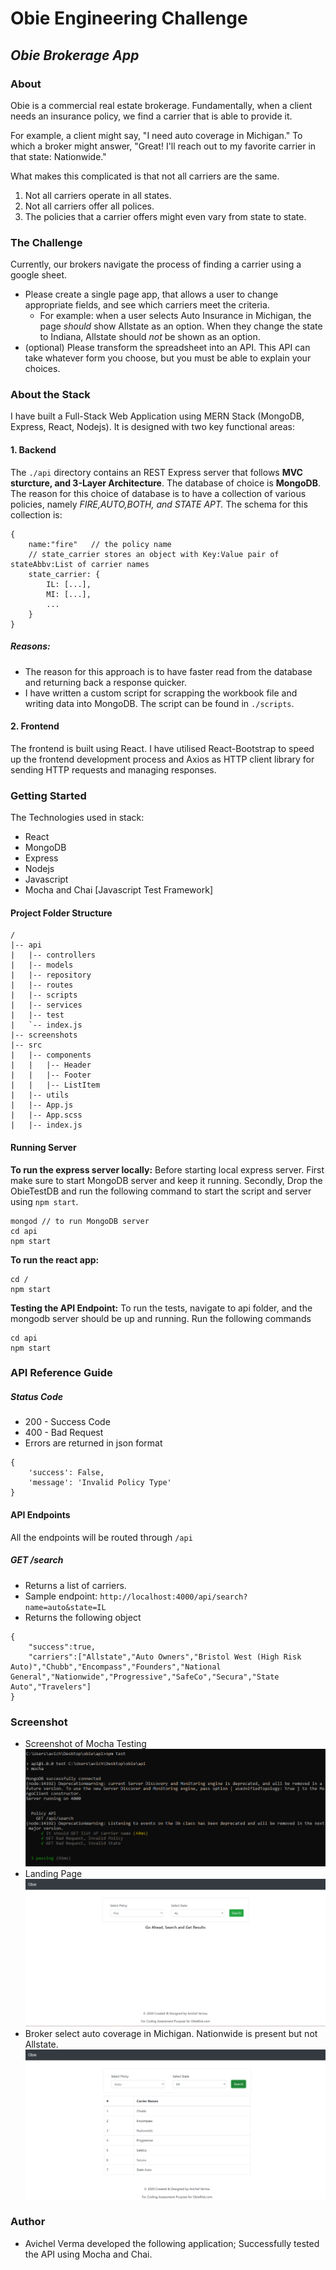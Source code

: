# Obie Engineering Challenge
## _Obie Brokerage App_

### About
Obie is a commercial real estate brokerage. Fundamentally, when a client needs an insurance policy, we find a carrier that is able to provide it. 

For example, a client might say, "I need auto coverage in Michigan." To which a broker might answer, "Great! I'll reach out to my favorite carrier in that state: Nationwide." 

What makes this complicated is that not all carriers are the same. 

1. Not all carriers operate in all states. 
2. Not all carriers offer all polices. 
3. The policies that a carrier offers might even vary from state to state.

### The Challenge

Currently, our brokers navigate the process of finding a carrier using a google sheet.

- Please create a single page app, that allows a user to change appropriate fields, and see which carriers meet the criteria.
    - For example: when a user selects Auto Insurance in Michigan, the page *should* show Allstate as an option. When they change the state to Indiana, Allstate should *not* be shown as an option.
- (optional) Please transform the spreadsheet into an API. This API can take whatever form you choose, but you must be able to explain your choices.

### About the Stack
I have built a Full-Stack Web Application using MERN Stack (MongoDB, Express, React, Nodejs). It is designed with two key functional areas:

#### 1. Backend
The `./api` directory contains an REST Express server that follows **MVC sturcture, and 3-Layer Architecture**. The database of choice is **MongoDB**. The reason for this choice of database is to have a collection of various policies, namely *FIRE,AUTO,BOTH, and STATE APT.* The schema for this collection is:
```
{
    name:"fire"   // the policy name
    // state_carrier stores an object with Key:Value pair of stateAbbv:List of carrier names
    state_carrier: {
        IL: [...],
        MI: [...],
        ...
    }
}
```
##### Reasons:
- The reason for this approach is to have faster read from the database and returning back a response quicker.
- I have written a custom script for scrapping the workbook file and writing data into MongoDB. The script can be found in `./scripts`.

#### 2. Frontend
The frontend is built using React. I have utilised React-Bootstrap to speed up the frontend development process and Axios as HTTP client library for sending HTTP requests and managing responses.

### Getting Started
The Technologies used in stack:
- React
- MongoDB
- Express
- Nodejs
- Javascript
- Mocha and Chai [Javascript Test Framework]

#### Project Folder Structure
```
/
|-- api
|   |-- controllers
|   |-- models
|   |-- repository
|   |-- routes
|   |-- scripts
|   |-- services
|   |-- test
|   `-- index.js
|-- screenshots
|-- src
|   |-- components
|   |   |-- Header
|   |   |-- Footer
|   |   |-- ListItem
|   |-- utils
|   |-- App.js
|   |-- App.scss
|   |-- index.js  
```
#### Running Server
**To run the express server locally:**
Before starting local express server. First make sure to start MongoDB server and keep it running. Secondly, Drop the ObieTestDB and run the following command to start the script and server using `npm start`.
```
mongod // to run MongoDB server
cd api
npm start
```
**To run the react app:**
```
cd /
npm start
```
**Testing the API Endpoint:**
To run the tests, navigate to api folder, and the mongodb server should be up and running. Run the following commands
```
cd api
npm start
```
### API Reference Guide

##### Status Code
- 200 - Success Code
- 400 - Bad Request
- Errors are returned in json format
```
{
    'success': False,
    'message': 'Invalid Policy Type'
}
```

#### API Endpoints
All the endpoints will be routed through `/api` 
##### GET /search
- Returns a list of carriers.
- Sample endpoint: `http://localhost:4000/api/search?name=auto&state=IL`
- Returns the following object
```
{
    "success":true,
    "carriers":["Allstate","Auto Owners","Bristol West (High Risk Auto)","Chubb","Encompass","Founders","National     General","Nationwide","Progressive","SafeCo","Secura","State Auto","Travelers"]
}
```

### Screenshot

- Screenshot of Mocha Testing
![alt text](screenshots/testing.png "Testing done using Mocha")
- Landing Page
![alt text](screenshots/landingpage.png "Landing Page")
- Broker select auto coverage in Michigan. Nationwide is present but not Allstate.
![alt text](screenshots/searchdemo.png "Search Demo")

### Author
- Avichel Verma developed the following application; Successfully tested the API using Mocha and Chai.

